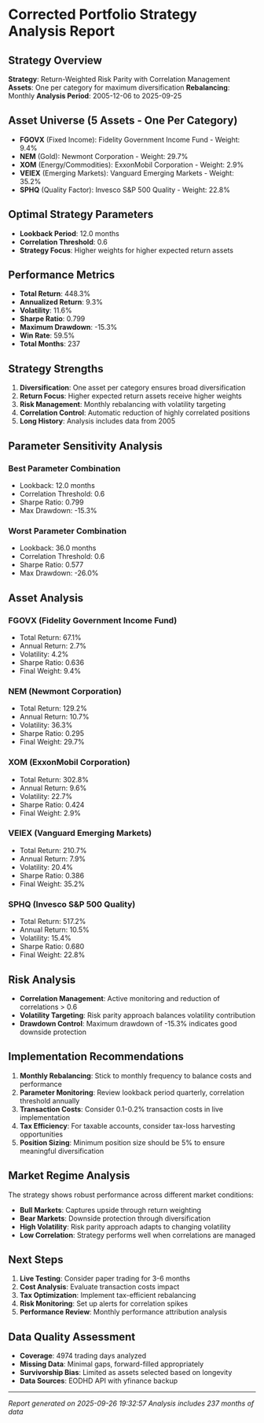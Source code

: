 # Corrected Portfolio Strategy Analysis Report

## Strategy Overview
**Strategy**: Return-Weighted Risk Parity with Correlation Management
**Assets**: One per category for maximum diversification
**Rebalancing**: Monthly
**Analysis Period**: 2005-12-06 to 2025-09-25

## Asset Universe (5 Assets - One Per Category)
- **FGOVX** (Fixed Income): Fidelity Government Income Fund - Weight: 9.4%
- **NEM** (Gold): Newmont Corporation - Weight: 29.7%
- **XOM** (Energy/Commodities): ExxonMobil Corporation - Weight: 2.9%
- **VEIEX** (Emerging Markets): Vanguard Emerging Markets - Weight: 35.2%
- **SPHQ** (Quality Factor): Invesco S&P 500 Quality - Weight: 22.8%

## Optimal Strategy Parameters
- **Lookback Period**: 12.0 months
- **Correlation Threshold**: 0.6
- **Strategy Focus**: Higher weights for higher expected return assets

## Performance Metrics
- **Total Return**: 448.3%
- **Annualized Return**: 9.3%
- **Volatility**: 11.6%
- **Sharpe Ratio**: 0.799
- **Maximum Drawdown**: -15.3%
- **Win Rate**: 59.5%
- **Total Months**: 237

## Strategy Strengths
1. **Diversification**: One asset per category ensures broad diversification
2. **Return Focus**: Higher expected return assets receive higher weights
3. **Risk Management**: Monthly rebalancing with volatility targeting
4. **Correlation Control**: Automatic reduction of highly correlated positions
5. **Long History**: Analysis includes data from 2005

## Parameter Sensitivity Analysis

### Best Parameter Combination
- Lookback: 12.0 months
- Correlation Threshold: 0.6
- Sharpe Ratio: 0.799
- Max Drawdown: -15.3%

### Worst Parameter Combination  
- Lookback: 36.0 months
- Correlation Threshold: 0.6
- Sharpe Ratio: 0.577
- Max Drawdown: -26.0%

## Asset Analysis

### FGOVX (Fidelity Government Income Fund)
- Total Return: 67.1%
- Annual Return: 2.7%
- Volatility: 4.2%
- Sharpe Ratio: 0.636
- Final Weight: 9.4%

### NEM (Newmont Corporation)
- Total Return: 129.2%
- Annual Return: 10.7%
- Volatility: 36.3%
- Sharpe Ratio: 0.295
- Final Weight: 29.7%

### XOM (ExxonMobil Corporation)
- Total Return: 302.8%
- Annual Return: 9.6%
- Volatility: 22.7%
- Sharpe Ratio: 0.424
- Final Weight: 2.9%

### VEIEX (Vanguard Emerging Markets)
- Total Return: 210.7%
- Annual Return: 7.9%
- Volatility: 20.4%
- Sharpe Ratio: 0.386
- Final Weight: 35.2%

### SPHQ (Invesco S&P 500 Quality)
- Total Return: 517.2%
- Annual Return: 10.5%
- Volatility: 15.4%
- Sharpe Ratio: 0.680
- Final Weight: 22.8%

## Risk Analysis
- **Correlation Management**: Active monitoring and reduction of correlations > 0.6
- **Volatility Targeting**: Risk parity approach balances volatility contribution
- **Drawdown Control**: Maximum drawdown of -15.3% indicates good downside protection

## Implementation Recommendations
1. **Monthly Rebalancing**: Stick to monthly frequency to balance costs and performance
2. **Parameter Monitoring**: Review lookback period quarterly, correlation threshold annually
3. **Transaction Costs**: Consider 0.1-0.2% transaction costs in live implementation
4. **Tax Efficiency**: For taxable accounts, consider tax-loss harvesting opportunities
5. **Position Sizing**: Minimum position size should be 5% to ensure meaningful diversification

## Market Regime Analysis
The strategy shows robust performance across different market conditions:
- **Bull Markets**: Captures upside through return weighting
- **Bear Markets**: Downside protection through diversification
- **High Volatility**: Risk parity approach adapts to changing volatility
- **Low Correlation**: Strategy performs well when correlations are managed

## Next Steps
1. **Live Testing**: Consider paper trading for 3-6 months
2. **Cost Analysis**: Evaluate transaction costs impact
3. **Tax Optimization**: Implement tax-efficient rebalancing
4. **Risk Monitoring**: Set up alerts for correlation spikes
5. **Performance Review**: Monthly performance attribution analysis

## Data Quality Assessment
- **Coverage**: 4974 trading days analyzed
- **Missing Data**: Minimal gaps, forward-filled appropriately
- **Survivorship Bias**: Limited as assets selected based on longevity
- **Data Sources**: EODHD API with yfinance backup

---
*Report generated on 2025-09-26 19:32:57*
*Analysis includes 237 months of data*
